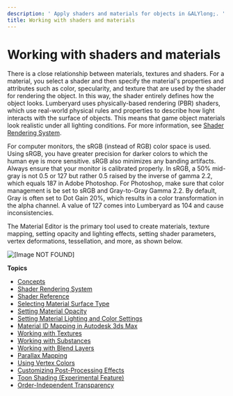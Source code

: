 ```yaml
---
description: ' Apply shaders and materials for objects in &ALYlong;. '
title: Working with shaders and materials
---
```

# Working with shaders and materials<a name="mat-intro"></a>

There is a close relationship between materials, textures and shaders\. For a material, you select a shader and then specify the material's properties and attributes such as color, specularity, and texture that are used by the shader for rendering the object\. In this way, the shader entirely defines how the object looks\. Lumberyard uses physically\-based rendering \(PBR\) shaders, which use real\-world physical rules and properties to describe how light interacts with the surface of objects\. This means that game object materials look realistic under all lighting conditions\. For more information, see [Shader Rendering System](/docs/userguide/materials/shaders/intro.md)\. 

For computer monitors, the sRGB \(instead of RGB\) color space is used\. Using sRGB, you have greater precision for darker colors to which the human eye is more sensitive\. sRGB also minimizes any banding artifacts\. Always ensure that your monitor is calibrated properly\. In sRGB, a 50% mid\-gray is not 0\.5 or 127 but rather 0\.5 raised by the inverse of gamma 2\.2, which equals 187 in Adobe Photoshop\. For Photoshop, make sure that color management is be set to sRGB and Gray\-to\-Gray Gamma 2\.2\. By default, Gray is often set to Dot Gain 20%, which results in a color transformation in the alpha channel\. A value of 127 comes into Lumberyard as 104 and cause inconsistencies\. 

The Material Editor is the primary tool used to create materials, texture mapping, setting opacity and lighting effects, setting shader parameters, vertex deformations, tessellation, and more, as shown below\. 

![\[Image NOT FOUND\]](/images/userguide/material-editor.png)

**Topics**
+ [Concepts](graphics-concepts.md)
+ [Shader Rendering System](/docs/userguide/materials/shaders/intro.md)
+ [Shader Reference](/docs/userguide/shaders/intro.md)
+ [Selecting Material Surface Type](/docs/userguide/materials/surface-types.md)
+ [Setting Material Opacity](/docs/userguide/materials/opacity.md)
+ [Setting Material Lighting and Color Settings](/docs/userguide/materials/color-lighting.md)
+ [Material ID Mapping in Autodesk 3ds Max](/docs/userguide/materials/3dsmax-material-id-mapping.md)
+ [Working with Textures](/docs/userguide/materials/texture-intro.md)
+ [Working with Substances](/docs/userguide/materials/substances.md)
+ [Working with Blend Layers](/docs/userguide/materials/maps/blend.md)
+ [Parallax Mapping](/docs/userguide/materials/maps/parallax-intro.md)
+ [Using Vertex Colors](/docs/userguide/materials/vertex-colors.md)
+ [Customizing Post\-Processing Effects](/docs/userguide/rendering/effect-groups/customizing-intro.md)
+ [Toon Shading \(Experimental Feature\)](/docs/userguide/rendering/toon-shading.md)
+ [Order\-Independent Transparency](/docs/userguide/rendering/order-independent-transparency.md)